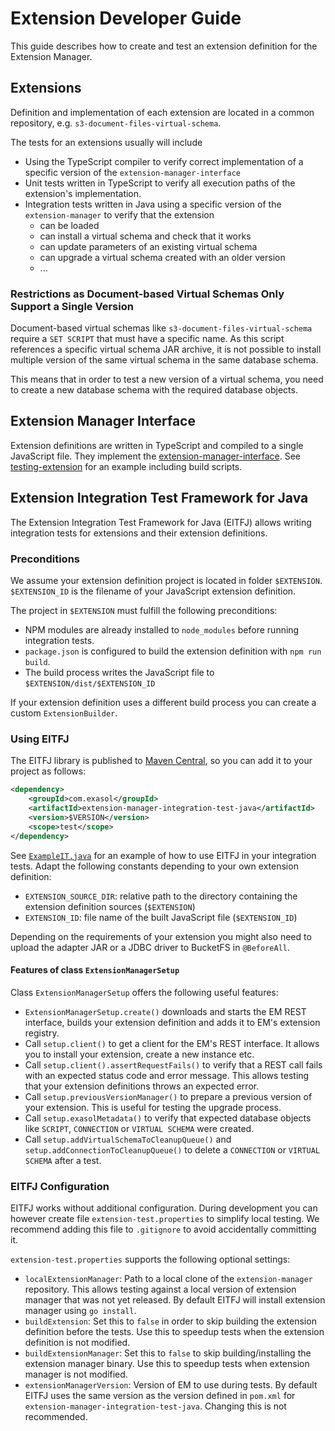 # Extension Developer Guide

This guide describes how to create and test an extension definition for the Extension Manager.

## Extensions

Definition and implementation of each extension are located in a common repository, e.g. `s3-document-files-virtual-schema`.

The tests for an extensions usually will include
* Using the TypeScript compiler to verify correct implementation of a specific version of the `extension-manager-interface`
* Unit tests written in TypeScript to verify all execution paths of the extension's implementation.
* Integration tests written in Java using a specific version of the `extension-manager` to verify that the extension
  * can be loaded
  * can install a virtual schema and check that it works
  * can update parameters of an existing virtual schema
  * can upgrade a virtual schema created with an older version
  * ...

### Restrictions as Document-based Virtual Schemas Only Support a Single Version

Document-based virtual schemas like `s3-document-files-virtual-schema` require a `SET SCRIPT` that must have a specific name. As this script references a specific virtual schema JAR archive, it is not possible to install multiple version of the same virtual schema in the same database schema.

This means that in order to test a new version of a virtual schema, you need to create a new database schema with the required database objects.

## Extension Manager Interface

Extension definitions are written in TypeScript and compiled to a single JavaScript file. They implement the [extension-manager-interface](https://github.com/exasol/extension-manager-interface/). See [testing-extension](../extension-manager-integration-test-java/testing-extension) for an example including build scripts.

## Extension Integration Test Framework for Java

The Extension Integration Test Framework for Java (EITFJ) allows writing integration tests for extensions and their extension definitions.

### Preconditions

We assume your extension definition project is located in folder `$EXTENSION`. `$EXTENSION_ID` is the filename of your JavaScript extension definition.

The project in `$EXTENSION` must fulfill the following preconditions:
* NPM modules are already installed to `node_modules` before running integration tests.
* `package.json` is configured to build the extension definition with `npm run build`.
* The build process writes the JavaScript file to `$EXTENSION/dist/$EXTENSION_ID`

If your extension definition uses a different build process you can create a custom `ExtensionBuilder`.

### Using EITFJ

The EITFJ library is published to [Maven Central](https://central.sonatype.com/artifact/com.exasol/extension-manager-integration-test-java), so you can add it to your project as follows:

```xml
<dependency>
    <groupId>com.exasol</groupId>
    <artifactId>extension-manager-integration-test-java</artifactId>
    <version>$VERSION</version>
    <scope>test</scope>
</dependency>
```

See [`ExampleIT.java`](../extension-manager-integration-test-java/src/test/java/com/exasol/extensionmanager/ExampleIT.java) for an example of how to use EITFJ in your integration tests. Adapt the following constants depending to your own extension definition:

* `EXTENSION_SOURCE_DIR`: relative path to the directory containing the extension definition sources (`$EXTENSION`)
* `EXTENSION_ID`: file name of the built JavaScript file (`$EXTENSION_ID`)

Depending on the requirements of your extension you might also need to upload the adapter JAR or a JDBC driver to BucketFS in `@BeforeAll`.

#### Features of class `ExtensionManagerSetup`

Class `ExtensionManagerSetup` offers the following useful features:

* `ExtensionManagerSetup.create()` downloads and starts the EM REST interface, builds your extension definition and adds it to EM's extension registry.
* Call `setup.client()` to get a client for the EM's REST interface. It allows you to install your extension, create a new instance etc.
* Call `setup.client().assertRequestFails()` to verify that a REST call fails with an expected status code and error message. This allows testing that your extension definitions throws an expected error.
* Call `setup.previousVersionManager()` to prepare a previous version of your extension. This is useful for testing the upgrade process.
* Call `setup.exasolMetadata()` to verify that expected database objects like `SCRIPT`, `CONNECTION` or `VIRTUAL SCHEMA` were created.
* Call `setup.addVirtualSchemaToCleanupQueue()` and `setup.addConnectionToCleanupQueue()` to delete a `CONNECTION` or `VIRTUAL SCHEMA` after a test.

### EITFJ Configuration

EITFJ works without additional configuration. During development you can however create file `extension-test.properties` to simplify local testing. We recommend adding this file to `.gitignore` to avoid accidentally committing it.

`extension-test.properties` supports the following optional settings:

* `localExtensionManager`: Path to a local clone of the `extension-manager` repository. This allows testing against a local version of extension manager that was not yet released. By default EITFJ will install extension manager using `go install`.
* `buildExtension`: Set this to `false` in order to skip building the extension definition before the tests. Use this to speedup tests when the extension definition is not modified.
* `buildExtensionManager`: Set this to `false` to skip building/installing the extension manager binary. Use this to speedup tests when extension manager is not modified.
* `extensionManagerVersion`: Version of EM to use during tests. By default EITFJ uses the same version as the version defined in `pom.xml` for `extension-manager-integration-test-java`. Changing this is not recommended.

